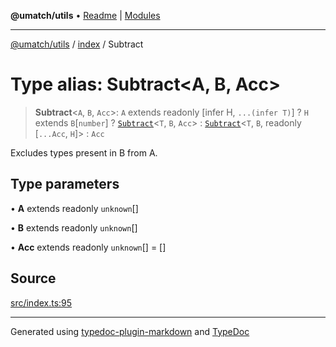 **@umatch/utils** • [Readme](../../index.md) \| [Modules](../../modules.md)

***

[@umatch/utils](../../modules.md) / [index](../index.md) / Subtract

# Type alias: Subtract\<A, B, Acc\>

> **Subtract**\<`A`, `B`, `Acc`\>: `A` extends readonly [infer H, `...(infer T)`] ? `H` extends `B`\[`number`\] ? [`Subtract`](Subtract.md)\<`T`, `B`, `Acc`\> : [`Subtract`](Subtract.md)\<`T`, `B`, readonly [`...Acc`, `H`]\> : `Acc`

Excludes types present in B from A.

## Type parameters

• **A** extends readonly `unknown`[]

• **B** extends readonly `unknown`[]

• **Acc** extends readonly `unknown`[] = []

## Source

[src/index.ts:95](https://github.com/umatch-oficial/utils/blob/4c813c4/src/index.ts#L95)

***

Generated using [typedoc-plugin-markdown](https://www.npmjs.com/package/typedoc-plugin-markdown) and [TypeDoc](https://typedoc.org/)
